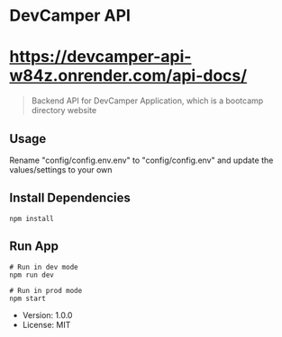 # DevCamper API

# https://devcamper-api-w84z.onrender.com/api-docs/

> Backend API for DevCamper Application, which is a bootcamp directory website

## Usage

Rename "config/config.env.env" to "config/config.env" and update the values/settings to your own

## Install Dependencies 

```
npm install
```

## Run App
```
# Run in dev mode
npm run dev

# Run in prod mode
npm start 
```

- Version: 1.0.0
- License: MIT
